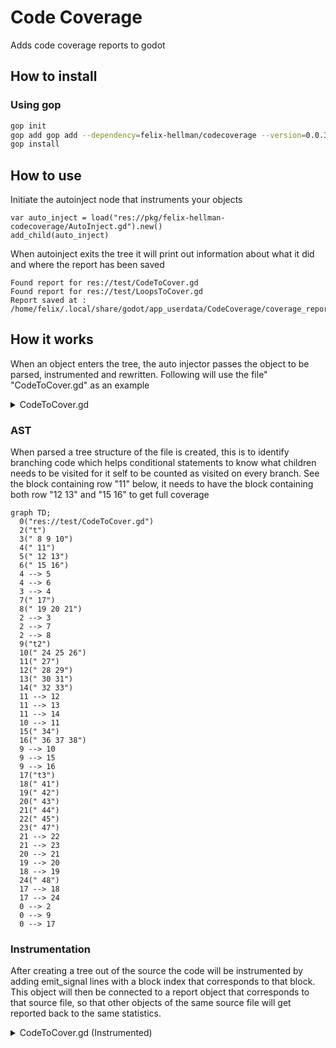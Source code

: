# Code Coverage

Adds code coverage reports to godot

## How to install

### Using gop
```bash
gop init
gop add gop add --dependency=felix-hellman/codecoverage --version=0.0.3
gop install
```

## How to use

Initiate the autoinject node that instruments your objects
```
var auto_inject = load("res://pkg/felix-hellman-codecoverage/AutoInject.gd").new()
add_child(auto_inject)
```

When autoinject exits the tree it will print out information about what it did and where the report has been saved
```
Found report for res://test/CodeToCover.gd
Found report for res://test/LoopsToCover.gd
Report saved at : /home/felix/.local/share/godot/app_userdata/CodeCoverage/coverage_report.json
```

## How it works
When an object enters the tree, the auto injector passes the object to be parsed, instrumented and rewritten.
Following will use the file" "CodeToCover.gd" as an example
<details><summary>CodeToCover.gd</summary>
<p>

```
extends Node

class_name CTC, "res://test/CodeToCover.gd"

var x = 123

func t(conditional : bool):
	var a = 1 + 1
	var b = 2 + 5
	a = b + 7
	if conditional:
		b = a - 14
		a = a * 2
	else:
		a = b - 14
		b = b * 2
	var c = a + b
	yield()
	a = a - a
	b = b - b
	return c

func t2(conditional: bool):
	var a = 1 + 1
	var b = 2 + 5
	a = b + 7
	match conditional:
		true:
			var d = 5
		false:
			var e = 7
		_:
			var f = 11
	var c = a + b
	yield()
	a = a - a
	b = b - b
	return c

func t3(conditional: bool):
	var a = 1
	if conditional:
		var b = 1
		if conditional:
			var c = 1
		else:
			var d = 5
	return a
```
</p>
</details>


### AST

When parsed a tree structure of the file is created, this is to identify branching code which helps conditional statements to know what children needs to be visited for it self to be counted as visited on every branch. See the block containing row "11" below, it needs to have the block containing both row "12 13" and "15 16" to get full coverage
```mermaid
graph TD;
  0("res://test/CodeToCover.gd")
  2("t")
  3(" 8 9 10")
  4(" 11")
  5(" 12 13")
  6(" 15 16")
  4 --> 5
  4 --> 6
  3 --> 4
  7(" 17")
  8(" 19 20 21")
  2 --> 3
  2 --> 7
  2 --> 8
  9("t2")
  10(" 24 25 26")
  11(" 27")
  12(" 28 29")
  13(" 30 31")
  14(" 32 33")
  11 --> 12
  11 --> 13
  11 --> 14
  10 --> 11
  15(" 34")
  16(" 36 37 38")
  9 --> 10
  9 --> 15
  9 --> 16
  17("t3")
  18(" 41")
  19(" 42")
  20(" 43")
  21(" 44")
  22(" 45")
  23(" 47")
  21 --> 22
  21 --> 23
  20 --> 21
  19 --> 20
  18 --> 19
  24(" 48")
  17 --> 18
  17 --> 24
  0 --> 2
  0 --> 9
  0 --> 17
```

### Instrumentation
After creating a tree out of the source the code will be instrumented by adding emit_signal lines with a block index that corresponds to that block.
This object will then be connected to a report object that corresponds to that source file, so that other objects of the same source file will get reported back to the same statistics.

<details><summary>CodeToCover.gd (Instrumented)</summary>
<p>

```
  
extends Node



var x = 123




signal register_visited
func t(conditional : bool):
	emit_signal("register_visited",1)
	var a = 1 + 1
	var b = 2 + 5
	a = b + 7
	if conditional:
		emit_signal("register_visited",3)
		b = a - 14
		a = a * 2
	else:
		emit_signal("register_visited",4)
		a = b - 14
		b = b * 2
	emit_signal("register_visited",5)
	var c = a + b
	yield()
	emit_signal("register_visited",6)
	a = a - a
	b = b - b
	return c
func t2(conditional: bool):
	emit_signal("register_visited",8)
	var a = 1 + 1
	var b = 2 + 5
	a = b + 7
	match conditional:
		true:
			emit_signal("register_visited",10)
			var d = 5
		false:
			emit_signal("register_visited",11)
			var e = 7
		_:
			emit_signal("register_visited",12)
			var f = 11
	emit_signal("register_visited",13)
	var c = a + b
	yield()
	emit_signal("register_visited",14)
	a = a - a
	b = b - b
	return c
func t3(conditional: bool):
	emit_signal("register_visited",16)
	var a = 1
	if conditional:
		emit_signal("register_visited",18)
		var b = 1
		if conditional:
			emit_signal("register_visited",20)
			var c = 1
		else:
			emit_signal("register_visited",21)
			var d = 5
	emit_signal("register_visited",22)
	return a
```
</p>
</details>
